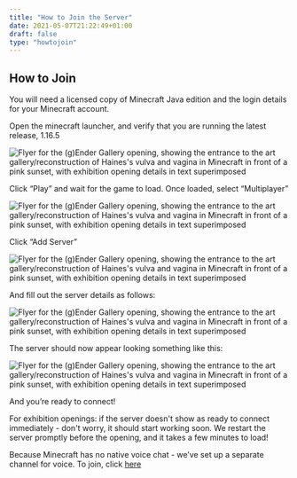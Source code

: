 ```yaml
---
title: "How to Join the Server"
date: 2021-05-07T21:22:49+01:00
draft: false
type: "howtojoin"
---
```



## How to Join

You will need a licensed copy of Minecraft Java edition and the login details for your Minecraft account. 

Open the minecraft launcher, and verify that you are running the latest release, 1.16.5

<img src="/How-to-Join-01.png" alt="Flyer for the (g)Ender Gallery opening, showing the entrance to the art gallery/reconstruction of Haines's vulva and vagina in Minecraft in front of a pink sunset, with exhibition opening details in text superimposed" class="full">

Click “Play” and wait for the game to load. Once loaded, select “Multiplayer”

<img src="/How-to-Join-02.png" alt="Flyer for the (g)Ender Gallery opening, showing the entrance to the art gallery/reconstruction of Haines's vulva and vagina in Minecraft in front of a pink sunset, with exhibition opening details in text superimposed" class="full">

Click “Add Server”

<img src="/How-to-Join-03.png" alt="Flyer for the (g)Ender Gallery opening, showing the entrance to the art gallery/reconstruction of Haines's vulva and vagina in Minecraft in front of a pink sunset, with exhibition opening details in text superimposed" class="full">

And fill out the server details as follows:

<img src="/How-to-Join-04.png" alt="Flyer for the (g)Ender Gallery opening, showing the entrance to the art gallery/reconstruction of Haines's vulva and vagina in Minecraft in front of a pink sunset, with exhibition opening details in text superimposed" class="full">

The server should now appear looking something like this:

<img src="/How-to-Join-05.png" alt="Flyer for the (g)Ender Gallery opening, showing the entrance to the art gallery/reconstruction of Haines's vulva and vagina in Minecraft in front of a pink sunset, with exhibition opening details in text superimposed" class="full">

And you’re ready to connect! 

For exhibition openings: if the server doesn't show as ready to connect immediately - don't worry, it should start working soon. We restart the server promptly before the opening, and it takes a few minutes to load!

Because Minecraft has no native voice chat - we’ve set up a separate channel for voice. To join, click <a href="https://ender.gallery/chat">here</a>
